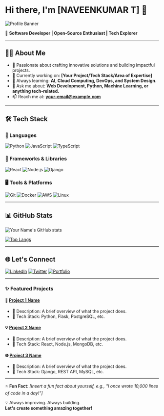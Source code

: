 # Hi there, I'm [NAVEENKUMAR T] 👋

![Profile Banner](https://via.placeholder.com/800x200?text=Welcome+to+My+GitHub+Profile)

🚀 **Software Developer | Open-Source Enthusiast | Tech Explorer**

---

## 🧑‍💻 About Me

- 🌟 Passionate about crafting innovative solutions and building impactful projects.
- 🔭 Currently working on: **[Your Project/Tech Stack/Area of Expertise]**
- 🌱 Always learning: **AI, Cloud Computing, DevOps, and System Design.**
- 💬 Ask me about: **Web Development, Python, Machine Learning, or anything tech-related.**
- 📫 Reach me at: **[your-email@example.com](mailto:your-email@example.com)**

---

## 🛠️ Tech Stack

### 🚀 Languages
![Python](https://img.shields.io/badge/Python-3776AB?style=for-the-badge&logo=python&logoColor=white)
![JavaScript](https://img.shields.io/badge/JavaScript-F7DF1E?style=for-the-badge&logo=javascript&logoColor=black)
![TypeScript](https://img.shields.io/badge/TypeScript-007ACC?style=for-the-badge&logo=typescript&logoColor=white)

### 🔧 Frameworks & Libraries
![React](https://img.shields.io/badge/React-20232A?style=for-the-badge&logo=react&logoColor=61DAFB)
![Node.js](https://img.shields.io/badge/Node.js-43853D?style=for-the-badge&logo=node-dot-js&logoColor=white)
![Django](https://img.shields.io/badge/Django-092E20?style=for-the-badge&logo=django&logoColor=white)

### 🖥️ Tools & Platforms
![Git](https://img.shields.io/badge/Git-F05032?style=for-the-badge&logo=git&logoColor=white)
![Docker](https://img.shields.io/badge/Docker-2496ED?style=for-the-badge&logo=docker&logoColor=white)
![AWS](https://img.shields.io/badge/AWS-232F3E?style=for-the-badge&logo=amazon-aws&logoColor=white)
![Linux](https://img.shields.io/badge/Linux-FCC624?style=for-the-badge&logo=linux&logoColor=black)

---

## 📊 GitHub Stats

![Your Name's GitHub stats](https://github-readme-stats.vercel.app/api?username=YourGitHubUsername&show_icons=true&theme=radical)

[![Top Langs](https://github-readme-stats.vercel.app/api/top-langs/?username=YourGitHubUsername&layout=compact&theme=radical)](https://github.com/anuraghazra/github-readme-stats)

---

## 🌐 Let's Connect

[![LinkedIn](https://img.shields.io/badge/LinkedIn-0077B5?style=for-the-badge&logo=linkedin&logoColor=white)](https://linkedin.com/in/YourLinkedInUsername)
[![Twitter](https://img.shields.io/badge/Twitter-1DA1F2?style=for-the-badge&logo=twitter&logoColor=white)](https://twitter.com/YourTwitterHandle)
[![Portfolio](https://img.shields.io/badge/Portfolio-000000?style=for-the-badge&logo=github-pages&logoColor=white)](https://your-portfolio.com)

---

### ✨ Featured Projects

#### 🚀 **[Project 1 Name](https://github.com/YourGitHubUsername/Project1)**
- 🌟 Description: A brief overview of what the project does.
- 🔧 Tech Stack: Python, Flask, PostgreSQL, etc.

#### 💡 **[Project 2 Name](https://github.com/YourGitHubUsername/Project2)**
- 🌟 Description: A brief overview of what the project does.
- 🔧 Tech Stack: React, Node.js, MongoDB, etc.

#### 🌐 **[Project 3 Name](https://github.com/YourGitHubUsername/Project3)**
- 🌟 Description: A brief overview of what the project does.
- 🔧 Tech Stack: Django, REST API, MySQL, etc.

---

⭐️ **Fun Fact**: _[Insert a fun fact about yourself, e.g., "I once wrote 10,000 lines of code in a day!"]_

💡 Always improving. Always building.  
**Let's create something amazing together!**

